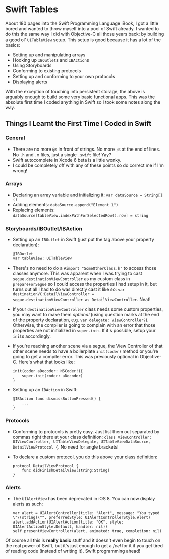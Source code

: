 # Swift Tables

About 180 pages into the Swift Programming Language iBook, I got a little bored and wanted to throw myself into a pool of Swift already. I wanted to do this the same way I did with Objective-C all those years back: by building a good ol' `UITableView` setup. This setup is good because it has a lot of the basics: 
- Setting up and manipulating arrays
- Hooking up `IBOutlet`s and `IBAction`s
- Using Storyboards
- Conforming to existing protocols
- Setting up and conforming to your own protocols
- Displaying alerts

With the exception of touching into persistent storage, the above is arguably enough to build some very basic functional apps. This was the absolute first time I coded anything in Swift so I took some notes along the way.

## Things I Learnt the First Time I Coded in Swift

### General

- There are no more `@`s in front of strings. No more `;`s at the end of lines. No `.h` and `.m` files, just a single `.swift` file! Yay?
- Swift autocomplete in Xcode 6 beta is a little wonky.
- I could be completely off with any of these points so do correct me if I'm wrong!

### Arrays

- Declaring an array variable and initializing it: `var dataSource = String[]()`
- Adding elements: `dataSource.append("Element 1")`
- Replacing elements: `dataSource[tableView.indexPathForSelectedRow().row] = string`

### Storyboards/IBOutlet/IBAction

- Setting up an `IBOutlet` in Swift (just put the tag above your property declaration):

  ```
  @IBOutlet
  var tableView: UITableView
  ```

- There's no need to do a `#import "SomeOtherClass.h"` to access those classes anymore. This was apparent when I was trying to cast `segue.destinationViewController` as my custom class in `prepareForSegue` so I could access the properties I had setup in it, but turns out all I had to do was directly cast it like so: `var destinationVC:DetailViewController = segue.destinationViewController as DetailViewController`. Neat!
- If your `destinationViewController` class needs some custom properties, you may want to make them *optional* (using question marks at the end of the property declaration, e.g. `var delegate: ViewController?`). Otherwise, the compiler is going to complain with an error that those properties are not initialized in `super.init`. If it's possible, setup your `init`s accordingly.
- If you're reaching another scene via a segue, the View Controller of that other scene needs to have a boilerplate `init(coder)` method or you're going to get a compiler error. This was previously optional in Objective-C. Here's what that looks like:

  ```
  init(coder aDecoder: NSCoder!){
      super.init(coder: aDecoder)
  }
  ```

- Setting up an `IBAction` in Swift:

  ```
  @IBAction func dismissButtonPressed() {
      ...
  }
  ```

### Protocols

- Conforming to protocols is pretty easy. Just list them out separated by commas right there at your class definition: `class ViewController: UIViewController, UITableViewDelegate, UITableViewDataSource, DetailViewProtocol {`. No need for angle brackets!
- To declare a custom protocol, you do this above your class definition:

  ```
  protocol DetailViewProtocol {
      func didFinishDetailView(string:String)
  }
  ```

### Alerts

- The `UIAlertView` has been deprecated in iOS 8. You can now display alerts as such:

  ```
  var alert = UIAlertController(title: "Alert", message: "You typed \"\(string)\"", preferredStyle: UIAlertControllerStyle.Alert)
  alert.addAction(UIAlertAction(title: "OK", style: UIAlertActionStyle.Default, handler: nil))
  self.presentViewController(alert, animated: true, completion: nil)
  ```

Of course all this is **really basic** stuff and it doesn't even begin to touch on the real power of Swift, but it's just enough to get a *feel* for it if you get tired of reading code (instead of writing it). Swift programming ahead!